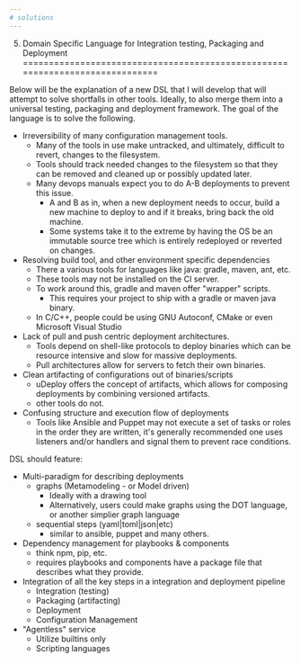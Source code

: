 ```yaml
---
# solutions
---
```


5. Domain Specific Language for Integration testing, Packaging and Deployment
=============================================================================

Below will be the explanation of a new DSL that I will develop that will attempt to solve shortfalls in other tools. 
Ideally, to also merge them into a universal testing, packaging and deployment framework.
The goal of the language is to solve the following.

  * Irreversibility of many configuration management tools.
    * Many of the tools in use make untracked, and ultimately, difficult to revert, changes to the filesystem.
    * Tools should track needed changes to the filesystem so that they can be removed and cleaned up or possibly updated later.
    * Many devops manuals expect you to do A-B deployments to prevent this issue.
      * A and B as in, when a new deployment needs to occur, build a new machine to deploy to and if it breaks, bring back the old machine.
      * Some systems take it to the extreme by having the OS be an immutable source tree which is entirely redeployed or reverted on changes.
  * Resolving build tool, and other environment specific dependencies
    * There a various tools for languages like java: gradle, maven, ant, etc.
    * These tools may not be installed on the CI server.
    * To work around this, gradle and maven offer "wrapper" scripts.
      * This requires your project to ship with a gradle or maven java binary.
    * In C/C++, people could be using GNU Autoconf, CMake or even Microsoft Visual Studio
  * Lack of pull and push centric deployment architectures.
    * Tools depend on shell-like protocols to deploy binaries which can be resource intensive and slow for massive deployments.
    * Pull architectures allow for servers to fetch their own binaries.
  * Clean artifacting of configurations out of binaries/scripts
    * uDeploy offers the concept of artifacts, which allows for composing deployments by combining versioned artifacts.
    * other tools do not.
  * Confusing structure and execution flow of deployments
    * Tools like Ansible and Puppet may not execute a set of tasks or roles in the order they are written, it's generally recommended one uses listeners and/or handlers and signal them to prevent race conditions.

DSL should feature:

  * Multi-paradigm for describing deployments
    * graphs (Metamodeling - or Model driven)
      * Ideally with a drawing tool
      * Alternatively, users could make graphs using the DOT language, or another simplier graph language
    * sequential steps (yaml|toml|json|etc)
      * similar to ansible, puppet and many others.
  * Dependency management for playbooks & components
    * think npm, pip, etc.
    * requires playbooks and components have a package file that describes what they provide.
  * Integration of all the key steps in a integration and deployment pipeline
    * Integration (testing)
    * Packaging (artifacting)
    * Deployment
    * Configuration Management
  * "Agentless" service
    * Utilize builtins only
    * Scripting languages
